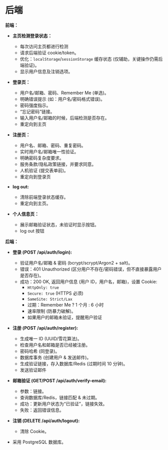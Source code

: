 # 后端

**前端：**

- **主页检测登录状态：**

  - 每次访问主页都进行检测
  - 请求后端验证 cookie/token。
  - 优化：`localStorage`/`sessionStorage` 缓存状态 (仅辅助，关键操作仍需后端验证)。
  - 显示用户信息及注销选项。

- **登录页：**

  - 用户名/邮箱、密码、Remember Me (单选)。
  - 明确错误提示 (如：用户名/密码格式错误)。
  - 密码强度指示。
  - “忘记密码”链接。
  - 输入用户名/邮箱的时候，后端检测是否存在。
  - 重定向到主页

- **注册页：**

  - 用户名、邮箱、密码、重复密码。
  - 实时用户名/邮箱唯一性验证。
  - 明确密码复杂度要求。
  - 服务条款/隐私政策链接，并要求同意。
  - 人机验证 (提交表单前)。
  - 重定向到登录页

- **log out:**

  - 清除前端登录状态缓存。
  - 重定向到主页。

- **个人信息页：**
  - 展示邮箱验证状态，未验证时显示按钮。
  - log out 按钮

**后端：**

- **登录 (POST /api/auth/login):**

  - 验证用户名/邮箱 & 密码 (bcrypt/scrypt/Argon2 + salt)。
  - 错误：401 Unauthorized (区分用户不存在/密码错误，但不直接暴露用户是否存在)。
  - 成功：200 OK, 返回用户信息 (用户 ID，用户名，邮箱)，设置 Cookie:
    - `HttpOnly: true`
    - `Secure: true` (HTTPS 必须)
    - `SameSite: Strict/Lax`
    - 过期：Remember Me ? 1 个月 : 6 小时
    - 速率限制 (防暴力破解)。
    - 如果用户的邮箱未验证，提醒用户验证

- **注册 (POST /api/auth/register):**

  - 生成唯一 ID (UUID/雪花算法)。
  - 检查用户名和邮箱是否已经被注册。
  - 密码哈希 (同登录)。
  - 数据库事务 (创建用户 & 发送邮件)。
  - 生成验证链接，存入数据库/Redis (过期时间 10 分钟)。
  - 发送验证邮件

- **邮箱验证 (GET/POST /api/auth/verify-email):**

  - 参数：链接。
  - 查询数据库/Redis，链接匹配 & 未过期。
  - 成功：更新用户状态为“已验证”，链接失效。
  - 失败：返回错误信息。

- **注销 (DELETE /api/auth/logout):**

  - 清除 Cookie。

- 采用 PostgreSQL 数据库。
